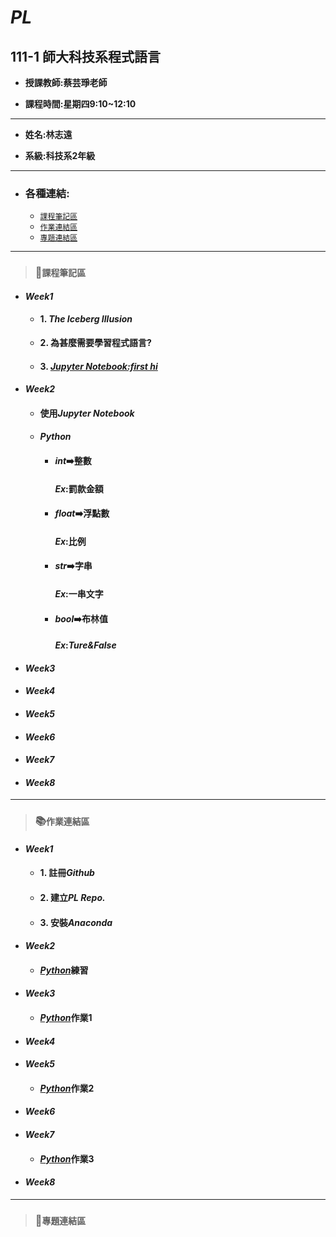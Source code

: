 # *PL*
## 111-1 師大科技系程式語言

+ **授課教師:蔡芸琤老師**

+ **課程時間:星期四9:10~12:10**
---
+ **姓名:林志遠** 

+ **系級:科技系2年級**
---
+ ### 各種連結:
  + [`課程筆記區`](https://github.com/dennis910926/PL/blob/main/README.md#%E8%AA%B2%E7%A8%8B%E7%AD%86%E8%A8%98%E5%8D%80)
  + [`作業連結區`](https://github.com/dennis910926/PL#%E4%BD%9C%E6%A5%AD%E9%80%A3%E7%B5%90%E5%8D%80)
  + [`專題連結區`](https://github.com/dennis910926/PL#%E5%B0%88%E9%A1%8C%E9%80%A3%E7%B5%90%E5%8D%80)
---
> ### 📝`課程筆記區`
+ #### *Week1*
  + #### 1. *The Iceberg Illusion*
  + **2. 為甚麼需要學習程式語言?**
  + #### 3. [*Jupyter Notebook:first hi*](https://github.com/dennis910926/PL/blob/main/hi.ipynb)
+ #### *Week2*
  + #### 使用*Jupyter Notebook*
  + #### *Python*
    + #### *int*➡️**整數**
      #### *Ex*:罰款金額
    + #### *float*➡️**浮點數**
      #### *Ex*:比例
    + #### *str*➡️**字串**
      #### *Ex*:一串文字
    + #### *bool*➡️**布林值**
      #### *Ex*:*Ture&False*
+ #### *Week3*
+ #### *Week4*
+ #### *Week5*
+ #### *Week6*
+ #### *Week7*
+ #### *Week8*
***
> ### 📚`作業連結區`
+ #### *Week1*
  + #### 1. 註冊*Github*
  + #### 2. 建立*PL Repo.*
  + #### 3. 安裝*Anaconda*
+ #### *Week2*
  + #### [*Python*](https://github.com/dennis910926/PL/blob/main/Week2%E7%B7%B4%E7%BF%92.ipynb)練習
+ #### *Week3*
  + #### [*Python*](https://github.com/dennis910926/PL/tree/main/Week3)作業1
+ #### *Week4*
+ #### *Week5*
  + #### [*Python*](https://github.com/dennis910926/PL/blob/main/HW2/HW2.ipynb)作業2
+ #### *Week6*
+ #### *Week7*
  + #### [*Python*](https://drive.google.com/drive/u/0/folders/1104R6MqvdgX_JhtcGDSnop4jthr1g94w)作業3
+ #### *Week8*
***
> ### 📁`專題連結區`

